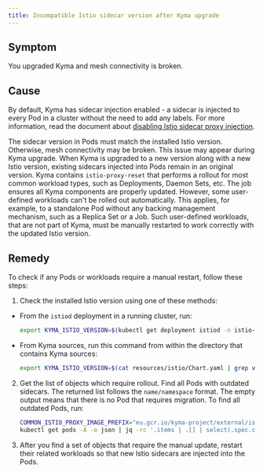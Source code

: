 ```yaml
---
title: Incompatible Istio sidecar version after Kyma upgrade
---
```


## Symptom

You upgraded Kyma and mesh connectivity is broken.

## Cause

By default, Kyma has sidecar injection enabled - a sidecar is injected to every Pod in a cluster without the need to add any labels. For more information, read the document about [disabling Istio sidecar proxy injection](../../operations/smsh-01-istio-disable-sidecar-injection.md).

The sidecar version in Pods must match the installed Istio version. Otherwise, mesh connectivity may be broken.
This issue may appear during Kyma upgrade. When Kyma is upgraded to a new version along with a new Istio version, existing sidecars injected into Pods remain in an original version.
Kyma contains `istio-proxy-reset` <!--`istio-proxy-reset` is no longer a job. Update and explain what `istio-proxy-reset` actually is once Reconciller is ready to use.--> that performs a rollout for most common workload types, such as Deployments, Daemon Sets, etc. The job ensures all Kyma components are properly updated.
However, some user-defined workloads can't be rolled out automatically. This applies, for example, to a standalone Pod without any backing management mechanism, such as a Replica Set or a Job.
Such user-defined workloads, that are not part of Kyma, must be manually restarted to work correctly with the updated Istio version.

## Remedy

To check if any Pods or workloads require a manual restart, follow these steps:

1. Check the installed Istio version using one of these methods:

* From the `istiod` deployment in a running cluster, run:

   ```bash
   export KYMA_ISTIO_VERSION=$(kubectl get deployment istiod -n istio-system -o json | jq '.spec.template.spec.containers | .[].image' | sed 's/[^:"]*[:]//' | sed 's/["]//g')
   ```

* From Kyma sources, run this command from within the directory that contains Kyma sources:

   ```bash
   export KYMA_ISTIO_VERSION=$(cat resources/istio/Chart.yaml | grep version | sed 's/[^:]*[:]//' | sed 's/ //g')
   ```

2. Get the list of objects which require rollout. Find all Pods with outdated sidecars. The returned list follows the `name/namespace` format. The empty output means that there is no Pod that requires migration. To find all outdated Pods, run:

     <!--The command in step 2 can change once we start using solo.io images.-->

   ```bash
   COMMON_ISTIO_PROXY_IMAGE_PREFIX="eu.gcr.io/kyma-project/external/istio/proxyv2" 
   kubectl get pods -A -o json | jq -rc '.items | .[] | select(.spec.containers[].image | startswith("'"${COMMON_ISTIO_PROXY_IMAGE_PREFIX}"'") and (endswith("'"${KYMA_ISTIO_VERSION}"'") | not))  | "\(.metadata.name)/\(.metadata.namespace)"'
   ```

3. After you find a set of objects that require the manual update, restart their related workloads so that new Istio sidecars are injected into the Pods.

